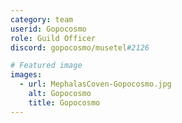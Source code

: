 ```yaml
---
category: team
userid: Gopocosmo
role: Guild Officer
discord: gopocosmo/musetel#2126

# Featured image
images:
  - url: MephalasCoven-Gopocosmo.jpg
    alt: Gopocosmo
    title: Gopocosmo
---
```

